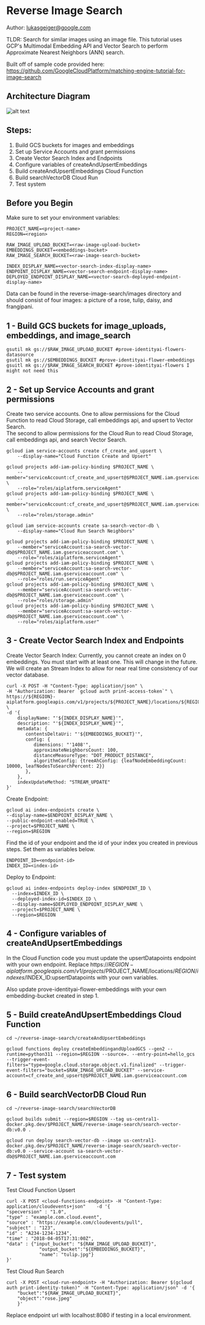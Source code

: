 # Reverse Image Search 
Author: lukasgeiger@google.com

TLDR: Search for similar images using an image file. This tutorial uses GCP's Multimodal Embedding API 
and Vector Search to perform Approximate Nearest Neighbors (ANN) search. 

Built off of sample code provided here: https://github.com/GoogleCloudPlatform/matching-engine-tutorial-for-image-search

## Architecture Diagram 

![alt text](images/ReverseImageSearchBackground.png)

## Steps: 
1. Build GCS buckets for images and embeddings 
2. Set up Service Accounts and grant permissions
3. Create Vector Search Index and Endpoints
4. Configure variables of createAndUpsertEmbeddings
5. Build createAndUpsertEmbeddings Cloud Function 
6. Build searchVectorDB Cloud Run 
7. Test system 

## Before you Begin 
Make sure to set your environment variables: 
```
PROJECT_NAME=<project-name>
REGION=<region> 

RAW_IMAGE_UPLOAD_BUCKET=<raw-image-upload-bucket>
EMBEDDINGS_BUCKET=<embeddings-bucket>
RAW_IMAGE_SEARCH_BUCKET=<raw-image-search-bucket>

INDEX_DISPLAY_NAME=<vector-search-index-display-name>
ENDPOINT_DISPLAY_NAME=<vector-search-endpoint-display-name>
DEPLOYED_ENDPOINT_DISPLAY_NAME=<vector-search-deployed-endpoint-display-name>
```

Data can be found in the reverse-image-search/images directory and should consist of four images: a picture of a rose, tulip, daisy, and frangipani. 

## 1 - Build GCS buckets for image_uploads, embeddings, and image_search
```
gsutil mk gs://$RAW_IMAGE_UPLOAD_BUCKET #prove-identityai-flowers-datasource
gsutil mk gs://$EMBEDDINGS_BUCKET #prove-identityai-flower-embeddings
gsuitl mk gs://$RAW_IMAGE_SEARCH_BUCKET #prove-identityai-flowers I might not need this
```


## 2 - Set up Service Accounts and grant permissions
Create two service accounts. 
One to allow permissions for the Cloud Function to read Cloud Storage, call embeddings api, and upsert to Vector Search.  
The second to allow permissions for the Cloud Run to read Cloud Storage, call embeddings api, and search Vector Search. 

```
gcloud iam service-accounts create cf_create_and_upsert \
    --display-name="Cloud Function Create and Upsert"
```
```
gcloud projects add-iam-policy-binding $PROJECT_NAME \
    --member="serviceAccount:cf_create_and_upsert@$PROJECT_NAME.iam.gserviceaccount.com" \
    --role="roles/aiplatform.serviceAgent"
gcloud projects add-iam-policy-binding $PROJECT_NAME \
    --member="serviceAccount:cf_create_and_upsert@$PROJECT_NAME.iam.gserviceaccount.com" \
    --role="roles/storage.admin"
```

```
gcloud iam service-accounts create sa-search-vector-db \
    --display-name="Cloud Run Search Neighbors"
```
```
gcloud projects add-iam-policy-binding $PROJECT_NAME \
    --member="serviceAccount:sa-search-vector-db@$PROJECT_NAME.iam.gserviceaccount.com" \
    --role="roles/aiplatform.serviceAgent"
gcloud projects add-iam-policy-binding $PROJECT_NAME \
    --member="serviceAccount:sa-search-vector-db@$PROJECT_NAME.iam.gserviceaccount.com" \
    --role="roles/run.serviceAgent"
gcloud projects add-iam-policy-binding $PROJECT_NAME \
    --member="serviceAccount:sa-search-vector-db@$PROJECT_NAME.iam.gserviceaccount.com" \
    --role="roles/storage.admin" 
gcloud projects add-iam-policy-binding $PROJECT_NAME \
    --member="serviceAccount:sa-search-vector-db@$PROJECT_NAME.iam.gserviceaccount.com" \
    --role="roles/aiplatform.user"
```



## 3 - Create Vector Search Index and Endpoints

Create Vector Search Index: Currently, you cannot create an index on 0 embeddings. You must start with at least one. This will change in the future. We will create an Stream Index to allow for near real time consistency of our vector database. 
```
curl -X POST -H "Content-Type: application/json" \
-H "Authorization: Bearer `gcloud auth print-access-token`" \
https://${REGION}-aiplatform.googleapis.com/v1/projects/${PROJECT_NAME}/locations/${REGION}/indexes \
-d '{
    displayName: "'${INDEX_DISPLAY_NAME}'",
    description: "'${INDEX_DISPLAY_NAME}'",
    metadata: {
       contentsDeltaUri: "'${EMBEDDINGS_BUCKET}'",
       config: {
          dimensions: "'1408'",
          approximateNeighborsCount: 100,
          distanceMeasureType: "DOT_PRODUCT_DISTANCE",
          algorithmConfig: {treeAhConfig: {leafNodeEmbeddingCount: 10000, leafNodesToSearchPercent: 2}}
       },
    },
    indexUpdateMethod: "STREAM_UPDATE"
}'
```

Create Endpoint: 
```
gcloud ai index-endpoints create \
--display-name=$ENDPOINT_DISPLAY_NAME \
--public-endpoint-enabled=TRUE \
--project=$PROJECT_NAME \
--region=$REGION
```

Find the id of your endpoint and the id of your index you created in previous steps. Set them as variables below.
```
ENDPOINT_ID=<endpoint-id>
INDEX_ID=<index-id>
```

Deploy to Endpoint: 
```
gcloud ai index-endpoints deploy-index $ENDPOINT_ID \
  --index=$INDEX_ID \
  --deployed-index-id=$INDEX_ID \
  --display-name=$DEPLOYED_ENDPOINT_DISPLAY_NAME \
  --project=$PROJECT_NAME \
  --region=$REGION
```

## 4 - Configure variables of createAndUpsertEmbeddings

In the Cloud Function code you must update the upsertDatapoints endpoint with your own endpoint. Replace https://$REGION-aiplatform.googleapis.com/v1/projects/$PROJECT_NAME/locations/$REGION/indexes/$INDEX_ID:upsertDatapoints with your own variables. 

Also update prove-identityai-flower-embeddings with your own embedding-bucket created in step 1. 

## 5 - Build createAndUpsertEmbeddings Cloud Function 
```
cd ~/reverse-image-search/createAndUpsertEmbeddings

gcloud functions deploy createEmbeddingandUploadGCS --gen2 --runtime=python311 --region=$REGION --source=. --entry-point=hello_gcs --trigger-event-filters="type=google.cloud.storage.object.v1.finalized" --trigger-event-filters="bucket=$RAW_IMAGE_UPLOAD_BUCKET" --service-account=cf_create_and_upsert@$PROJECT_NAME.iam.gserviceaccount.com
```


## 6 - Build searchVectorDB Cloud Run 
```
cd ~/reverse-image-search/searchVectorDB

gcloud builds submit --region=$REGION --tag us-central1-docker.pkg.dev/$PROJECT_NAME/reverse-image-search/search-vector-db:v0.0 .

gcloud run deploy search-vector-db --image us-central1-docker.pkg.dev/$PROJECT_NAME/reverse-image-search/search-vector-db:v0.0 --service-account sa-search-vector-db@$PROJECT_NAME.iam.gserviceaccount.com
```

## 7 - Test system 
Test Cloud Function Upsert 
```
curl -X POST <cloud-functions-endpoint> -H "Content-Type: application/cloudevents+json"    -d '{
"specversion" : "1.0",
"type" : "example.com.cloud.event",
"source" : "https://example.com/cloudevents/pull",
"subject" : "123",
"id" : "A234-1234-1234",
"time" : "2018-04-05T17:31:00Z",
"data" : {"input_bucket": "${RAW_IMAGE_UPLOAD_BUCKET}", 
            "output_bucket":"${EMBEDDINGS_BUCKET}",
            "name": "tulip.jpg"}
}'
```


Test Cloud Run Search 
```
curl -X POST <cloud-run-endpoint> -H "Authorization: Bearer $(gcloud auth print-identity-token)" -H "Content-Type: application/json" -d '{
    "bucket":"${RAW_IMAGE_UPLOAD_BUCKET}",
    "object":"rose.jpeg"
    }'
```

Replace endpoint url with localhost:8080 if testing in a local environment.